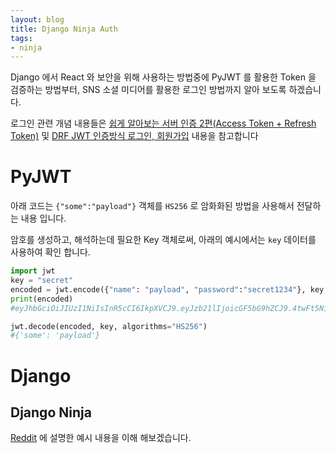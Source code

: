 ```yaml
---
layout: blog
title: Django Ninja Auth
tags:
- ninja
---
```


Django 에서 React 와 보안을 위해 사용하는 방법중에 PyJWT 를 활용한 Token 을 검증하는 방법부터, SNS 소셜 미디어를 활용한 로그인 방법까지 알아 보도록 하겠습니다.

로그인 관련 개념 내용들은 [쉽게 알아보는 서버 인증 2편(Access Token + Refresh Token)](https://tansfil.tistory.com/59) 및 [DRF JWT 인증방식 로그인, 회원가입](https://korinkorin.tistory.com/57) 내용을 참고합니다

# PyJWT

아래 코드는 `{"some":"payload"}` 객체를 `HS256` 로 암화화된 방법을 사용해서 전달하는 내용 입니다.

암호를 생성하고, 해석하는데 필요한 Key 객체로써, 아래의 예시에서는 `key` 데이터를 사용하여 확인 합니다.

```python
import jwt
key = "secret"
encoded = jwt.encode({"name": "payload", "password":"secret1234"}, key, algorithm="HS256")
print(encoded)
#eyJhbGciOiJIUzI1NiIsInR5cCI6IkpXVCJ9.eyJzb21lIjoicGF5bG9hZCJ9.4twFt5NiznN84AWoo1d7KO1T_yoc0Z6XOpOVswacPZg

jwt.decode(encoded, key, algorithms="HS256")
#{'some': 'payload'}
```

# Django

## Django Ninja
[Reddit](https://www.reddit.com/r/django/comments/r2tti8/django_ninja_auth_example/) 에 설명한 예시 내용을 이해 해보겠습니다.

